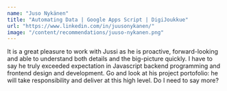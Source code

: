 ```yaml
---
name: "Juso Nykänen"
title: "Automating Data | Google Apps Script | DigiJoukkue"
url: "https://www.linkedin.com/in/juusonykanen/"
image: "/content/recommendations/juuso-nykanen.png"
---
```

It is a great pleasure to work with Jussi as he is proactive, forward-looking and able to understand both details and the big-picture quickly. I have to say he truly exceeded expectation in Javascript backend programming and frontend design and development. Go and look at his project portofolio: he will take responsibility and deliver at this high level. Do I need to say more?